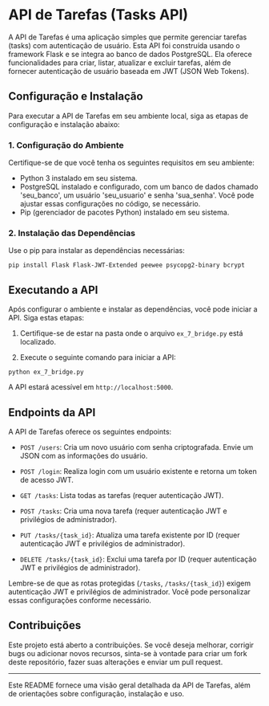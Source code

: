 # API de Tarefas (Tasks API)

A API de Tarefas é uma aplicação simples que permite gerenciar tarefas (tasks) com autenticação de usuário. Esta API foi construída usando o framework Flask e se integra ao banco de dados PostgreSQL. Ela oferece funcionalidades para criar, listar, atualizar e excluir tarefas, além de fornecer autenticação de usuário baseada em JWT (JSON Web Tokens).

## Configuração e Instalação

Para executar a API de Tarefas em seu ambiente local, siga as etapas de configuração e instalação abaixo:

### 1. Configuração do Ambiente

Certifique-se de que você tenha os seguintes requisitos em seu ambiente:

- Python 3 instalado em seu sistema.
- PostgreSQL instalado e configurado, com um banco de dados chamado 'seu_banco', um usuário 'seu_usuario' e senha 'sua_senha'. Você pode ajustar essas configurações no código, se necessário.
- Pip (gerenciador de pacotes Python) instalado em seu sistema.

### 2. Instalação das Dependências

Use o pip para instalar as dependências necessárias:

```
pip install Flask Flask-JWT-Extended peewee psycopg2-binary bcrypt
```

## Executando a API

Após configurar o ambiente e instalar as dependências, você pode iniciar a API. Siga estas etapas:

1. Certifique-se de estar na pasta onde o arquivo `ex_7_bridge.py` está localizado.

2. Execute o seguinte comando para iniciar a API:

```
python ex_7_bridge.py
```

A API estará acessível em `http://localhost:5000`.

## Endpoints da API

A API de Tarefas oferece os seguintes endpoints:

- `POST /users`: Cria um novo usuário com senha criptografada. Envie um JSON com as informações do usuário.

- `POST /login`: Realiza login com um usuário existente e retorna um token de acesso JWT.

- `GET /tasks`: Lista todas as tarefas (requer autenticação JWT).

- `POST /tasks`: Cria uma nova tarefa (requer autenticação JWT e privilégios de administrador).

- `PUT /tasks/{task_id}`: Atualiza uma tarefa existente por ID (requer autenticação JWT e privilégios de administrador).

- `DELETE /tasks/{task_id}`: Exclui uma tarefa por ID (requer autenticação JWT e privilégios de administrador).

Lembre-se de que as rotas protegidas (`/tasks`, `/tasks/{task_id}`) exigem autenticação JWT e privilégios de administrador. Você pode personalizar essas configurações conforme necessário.

## Contribuições

Este projeto está aberto a contribuições. Se você deseja melhorar, corrigir bugs ou adicionar novos recursos, sinta-se à vontade para criar um fork deste repositório, fazer suas alterações e enviar um pull request.

---

Este README fornece uma visão geral detalhada da API de Tarefas, além de orientações sobre configuração, instalação e uso.
